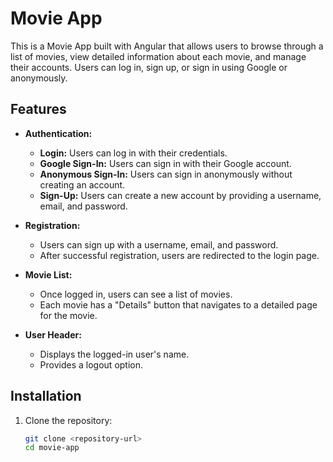 # Movie App

This is a Movie App built with Angular that allows users to browse through a list of movies, view detailed information about each movie, and manage their accounts. Users can log in, sign up, or sign in using Google or anonymously.

## Features

- **Authentication:**
  - **Login:** Users can log in with their credentials.
  - **Google Sign-In:** Users can sign in with their Google account.
  - **Anonymous Sign-In:** Users can sign in anonymously without creating an account.
  - **Sign-Up:** Users can create a new account by providing a username, email, and password.

- **Registration:**
  - Users can sign up with a username, email, and password.
  - After successful registration, users are redirected to the login page.

- **Movie List:**
  - Once logged in, users can see a list of movies.
  - Each movie has a "Details" button that navigates to a detailed page for the movie.

- **User Header:**
  - Displays the logged-in user's name.
  - Provides a logout option.

## Installation

1. Clone the repository:
   ```sh
   git clone <repository-url>
   cd movie-app

